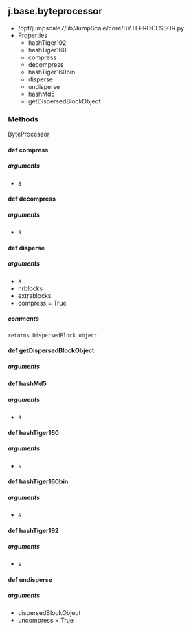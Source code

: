 <!-- toc -->
## j.base.byteprocessor

- /opt/jumpscale7/lib/JumpScale/core/BYTEPROCESSOR.py
- Properties
    - hashTiger192
    - hashTiger160
    - compress
    - decompress
    - hashTiger160bin
    - disperse
    - undisperse
    - hashMd5
    - getDispersedBlockObject

### Methods

ByteProcessor

#### def compress 

##### arguments

- s

#### def decompress 

##### arguments

- s

#### def disperse 

##### arguments

- s
- nrblocks
- extrablocks
- compress = True

##### comments

```
returns DispersedBlock object

```

#### def getDispersedBlockObject 

##### arguments

#### def hashMd5 

##### arguments

- s

#### def hashTiger160 

##### arguments

- s

#### def hashTiger160bin 

##### arguments

- s

#### def hashTiger192 

##### arguments

- s

#### def undisperse 

##### arguments

- dispersedBlockObject
- uncompress = True


